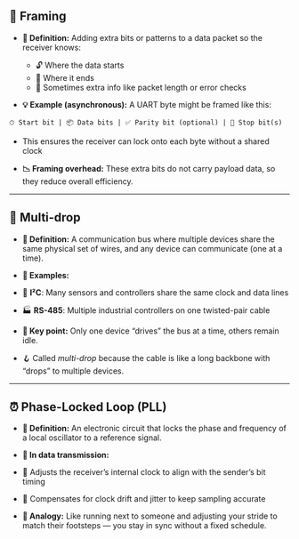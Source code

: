 ## 🧩 Framing

- **📝 Definition:**
  Adding extra bits or patterns to a data packet so the receiver knows:
  - 🔓 Where the data starts
  - 🛑 Where it ends
  - 📏 Sometimes extra info like packet length or error checks

- **💡 Example (asynchronous):**
  A UART byte might be framed like this:

```
⏱ Start bit | 📦 Data bits | ✅ Parity bit (optional) | 🛑 Stop bit(s)
```

- This ensures the receiver can lock onto each byte without a shared clock

- **📉 Framing overhead:**
These extra bits do not carry payload data, so they reduce overall efficiency.

---

## 🔗 Multi-drop

- **📝 Definition:**
A communication bus where multiple devices share the same physical set of wires, and any device can communicate (one at a time).

- **🔌 Examples:**
- 🧠 **I²C**: Many sensors and controllers share the same clock and data lines
- 🏭 **RS-485**: Multiple industrial controllers on one twisted-pair cable

- **📌 Key point:**
Only one device “drives” the bus at a time, others remain idle.

- 🪝 Called *multi-drop* because the cable is like a long backbone with “drops” to multiple devices.

---

## ⏰ Phase-Locked Loop (PLL)

- **📝 Definition:**
An electronic circuit that locks the phase and frequency of a local oscillator to a reference signal.

- **📡 In data transmission:**
- 🔄 Adjusts the receiver’s internal clock to align with the sender’s bit timing
- 🧭 Compensates for clock drift and jitter to keep sampling accurate

- **👣 Analogy:**
Like running next to someone and adjusting your stride to match their footsteps — you stay in sync without a fixed schedule.
